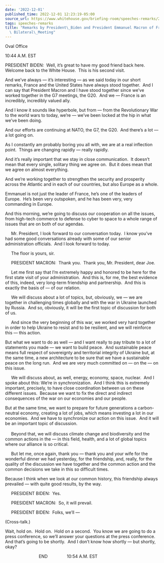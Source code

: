```yaml
---
date: '2022-12-01'
published_time: 2022-12-01 12:23:19-05:00
source_url: https://www.whitehouse.gov/briefing-room/speeches-remarks/2022/12/01/remarks-by-president-biden-and-president-emmanuel-macron-of-france-before-bilateral-meeting/
tags: speeches-remarks
title: "Remarks by President\_Biden and President Emmanuel Macron of France Before\
  \ Bilateral\_Meeting"
---
```

 
Oval Office

10:44 A.M. EST 

PRESIDENT BIDEN:  Well, it’s great to have my good friend back here. 
Welcome back to the White House.  This is his second visit. 

And we’ve always — it’s interesting — as we said today in our short
remarks, France and the United States have always stood together.  And I
can say that President Macron and I have stood together since we’ve
worked together in the G7 meetings, the G20.  And we — France is an
incredibly, incredibly valued ally.

And I know it sounds like hyperbole, but from — from the Revolutionary
War to the world wars to today, we’re — we’ve been locked at the hip in
what we’ve been doing. 

And our efforts are continuing at NATO, the G7, the G20.  And there’s a
lot — a lot going on. 

As I constantly am probably boring you all with, we are at a real
inflection point.  Things are changing rapidly — really rapidly. 

And it’s really important that we stay in close communication.  It
doesn’t mean that every single, solitary thing we agree on.  But it does
mean that we agree on almost everything.

And we’re working together to strengthen the security and prosperity
across the Atlantic and in each of our countries, but also Europe as a
whole.

Emmanuel is not just the leader of France, he’s one of the leaders of
Europe.  He’s been very outspoken, and he has been very, very commanding
in Europe. 

And this morning, we’re going to discuss our cooperation on all the
issues, from high-tech commerce to defense to cyber to space to a whole
range of issues that are on both of our agendas.  
  
     Mr. President, I look forward to our conversation today.  I know
you’ve had some good conversations already with some of our senior
administration officials.  And I look forward to today.  
  
     The floor is yours, sir.  
  
     PRESIDENT MACRON:  Thank you.  Thank you, Mr. President, dear Joe.

  
     Let me first say that I’m extremely happy and honored to be here
for the first state visit of your administration.  And this is, for me,
the best evidence of this, indeed, very long-term friendship and
partnership.  And this is exactly the basis of — of our relation.  
  
     We will discuss about a lot of topics, but, obviously, we — we are
together in challenging times globally and with the war in Ukraine
launched by Russia.  And so, obviously, it will be the first topic of
discussion for both of us.  
  
     And since the very beginning of this war, we worked very hard
together in order to help Ukraine to resist and to be resilient, and we
will reinforce this — this action. 

But what we want to do as well — and I want really to pay tribute to a
lot of statements you made — we want to build peace.  And sustainable
peace means full respect of sovereignty and territorial integrity of
Ukraine but, at the same time, a new architecture to be sure that we
have a sustainable peace on the long run.  And we are very much
committed on — on the — on this issue.  
  
     We will discuss about, as well, energy, economy, space, nuclear. 
And I spoke about this: We’re in synchronization.  And I think this is
extremely important, precisely, to have close coordination between us on
these different issues.  Because we want to fix the direct and indirect
consequences of the war on our economies and our people. 

But at the same time, we want to prepare for future generations a
carbon-neutral economy, creating a lot of jobs, which means investing a
lot in our economies.  And we have to synchronize our action on this
issue.  And it will be an important topic of discussion.  
      
     Beyond that, we will discuss climate change and biodiversity and
the common actions in the — in this field, health, and a lot of global
topics where our alliance is so critical.  
  
     But let me, once again, thank you — thank you and your wife for the
wonderful dinner we had yesterday, for the friendship, and, really, for
the quality of the discussion we have together and the common action and
the common decisions we take in this so difficult times. 

Because I think when we look at our common history, this friendship
always prevailed — with quite good results, by the way. 

     PRESIDENT BIDEN:  Yes.

     PRESIDENT MACRON:  So, it will prevail.

     PRESIDENT BIDEN:  Folks, we’ll —

(Cross-talk.)

Wait, hold on.  Hold on.  Hold on a second.  You know we are going to do
a press conference, so we’ll answer your questions at the press
conference.  And that’s going to be shortly.  And I don’t know how
shortly — but shortly, okay?

                            END                10:54 A.M. EST
